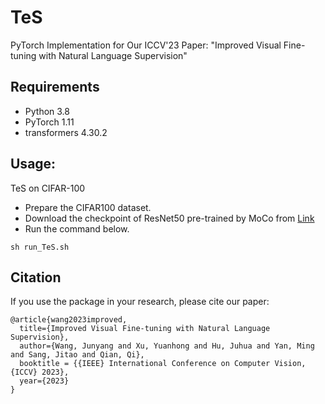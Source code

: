 # TeS
PyTorch Implementation for Our ICCV'23 Paper: "Improved Visual Fine-tuning with Natural Language Supervision"

## Requirements
* Python 3.8
* PyTorch 1.11
* transformers 4.30.2

## Usage:
TeS on CIFAR-100
* Prepare the CIFAR100 dataset.
* Download the checkpoint of ResNet50 pre-trained by MoCo from [Link](https://dl.fbaipublicfiles.com/moco/moco_checkpoints/moco_v2_800ep/moco_v2_800ep_pretrain.pth.tar)
* Run the command below.
```
sh run_TeS.sh
```

## Citation
If you use the package in your research, please cite our paper:
```
@article{wang2023improved,
  title={Improved Visual Fine-tuning with Natural Language Supervision},
  author={Wang, Junyang and Xu, Yuanhong and Hu, Juhua and Yan, Ming and Sang, Jitao and Qian, Qi},
  booktitle = {{IEEE} International Conference on Computer Vision, {ICCV} 2023},
  year={2023}
}
```
